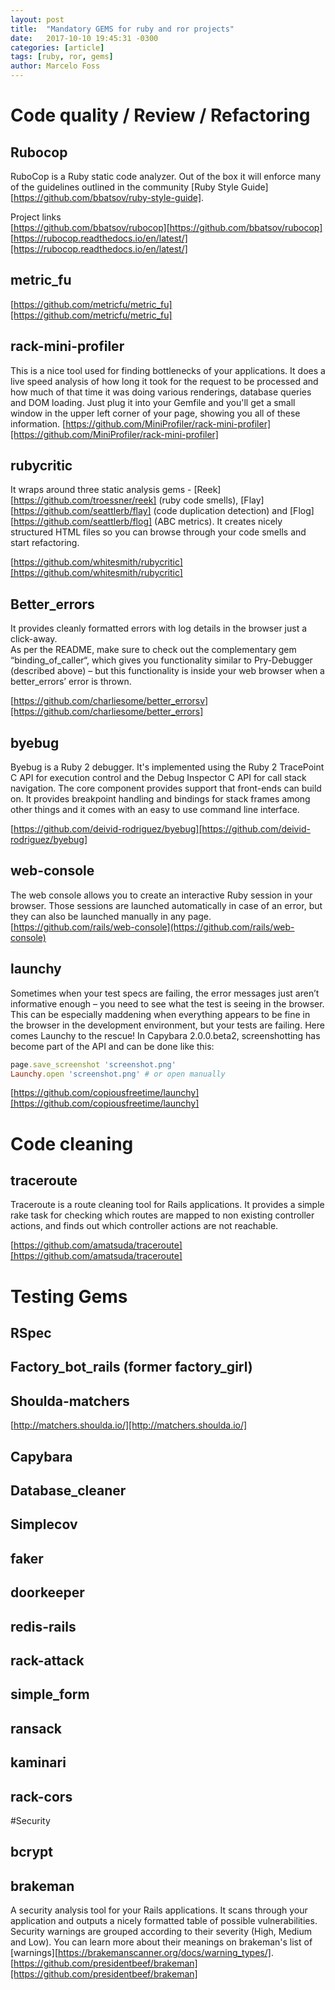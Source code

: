 ```yaml
---
layout: post
title:  "Mandatory GEMS for ruby and ror projects"
date:   2017-10-10 19:45:31 -0300
categories: [article]
tags: [ruby, ror, gems]
author: Marcelo Foss
---
```

# Code quality / Review / Refactoring
## Rubocop
RuboCop is a Ruby static code analyzer. Out of the box it will enforce many of the guidelines outlined in the community [Ruby Style Guide][https://github.com/bbatsov/ruby-style-guide].

Project links  
[https://github.com/bbatsov/rubocop][https://github.com/bbatsov/rubocop]   
[https://rubocop.readthedocs.io/en/latest/][https://rubocop.readthedocs.io/en/latest/]

## metric_fu
[https://github.com/metricfu/metric_fu][https://github.com/metricfu/metric_fu]

## rack-mini-profiler
This is a nice tool used for finding bottlenecks of your applications. It does a live speed analysis of how long it took for the request to be processed and how much of that time it was doing various renderings, database queries and DOM loading. Just plug it into your Gemfile and you'll get a small window in the upper left corner of your page, showing you all of these information.
[https://github.com/MiniProfiler/rack-mini-profiler][https://github.com/MiniProfiler/rack-mini-profiler]

## rubycritic
It wraps around three static analysis gems - [Reek][https://github.com/troessner/reek] (ruby code smells), [Flay][https://github.com/seattlerb/flay] (code duplication detection) and [Flog][https://github.com/seattlerb/flog] (ABC metrics). It creates nicely structured HTML files so you can browse through your code smells and start refactoring.

[https://github.com/whitesmith/rubycritic][https://github.com/whitesmith/rubycritic]

## Better_errors
It provides cleanly formatted errors with log details in the browser just a click-away.  
As per the README, make sure to check out the complementary gem “binding_of_caller“, which gives you functionality similar to Pry-Debugger (described above) – but this functionality is inside your web browser when a better_errors’ error is thrown.

[https://github.com/charliesome/better_errorsv][https://github.com/charliesome/better_errors]

## byebug
Byebug is a Ruby 2 debugger. It's implemented using the Ruby 2 TracePoint C API for execution control and the Debug Inspector C API for call stack navigation. The core component provides support that front-ends can build on. It provides breakpoint handling and bindings for stack frames among other things and it comes with an easy to use command line interface.

[https://github.com/deivid-rodriguez/byebug][https://github.com/deivid-rodriguez/byebug]

## web-console
The web console allows you to create an interactive Ruby session in your browser. Those sessions are launched automatically in case of an error, but they can also be launched manually in any page.
[https://github.com/rails/web-console](https://github.com/rails/web-console)

## launchy
Sometimes when your test specs are failing, the error messages just aren’t informative enough – you need to see what the test is seeing in the browser. This can be especially maddening when everything appears to be fine in the browser in the development environment, but your tests are failing. Here comes Launchy to the rescue!
In Capybara 2.0.0.beta2, screenshotting has become part of the API and can be done like this:
```ruby
page.save_screenshot 'screenshot.png'
Launchy.open 'screenshot.png' # or open manually
```
[https://github.com/copiousfreetime/launchy][https://github.com/copiousfreetime/launchy]

# Code cleaning
## traceroute
Traceroute is a route cleaning tool for Rails applications. It provides a simple rake task for checking which routes are mapped to non existing controller actions, and finds out which controller actions are not reachable.

[https://github.com/amatsuda/traceroute][https://github.com/amatsuda/traceroute]


# Testing Gems
## RSpec
## Factory_bot_rails (former factory_girl)
## Shoulda-matchers
[http://matchers.shoulda.io/][http://matchers.shoulda.io/]
## Capybara
## Database_cleaner
## Simplecov
## faker




## doorkeeper
## redis-rails
## rack-attack
## simple_form
## ransack
## kaminari

## rack-cors

#Security
## bcrypt
## brakeman
A security analysis tool for your Rails applications. It scans through your application and outputs a nicely formatted table of possible vulnerabilities. Security warnings are grouped according to their severity (High, Medium and Low). You can learn more about their meanings on brakeman's list of [warnings][https://brakemanscanner.org/docs/warning_types/].
[https://github.com/presidentbeef/brakeman][https://github.com/presidentbeef/brakeman]
